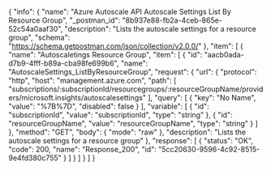 {
  "info": {
    "name": "Azure Autoscale API Autoscale Settings List By Resource Group",
    "_postman_id": "8b937e88-fb2a-4ceb-865e-52c54a0aaf30",
    "description": "Lists the autoscale settings for a resource group",
    "schema": "https://schema.getpostman.com/json/collection/v2.0.0/"
  },
  "item": [
    {
      "name": "Autoscaletings Resource Group",
      "item": [
        {
          "id": "aacb0ada-d7b9-4fff-b89a-cba98fe699b6",
          "name": "AutoscaleSettings_ListByResourceGroup",
          "request": {
            "url": {
              "protocol": "http",
              "host": "management.azure.com",
              "path": [
                "subscriptions/:subscriptionId/resourcegroups/:resourceGroupName/providers/microsoft.insights/autoscalesettings"
              ],
              "query": [
                {
                  "key": "No Name",
                  "value": "%7B%7D",
                  "disabled": false
                }
              ],
              "variable": [
                {
                  "id": "subscriptionId",
                  "value": "subscriptionId",
                  "type": "string"
                },
                {
                  "id": "resourceGroupName",
                  "value": "resourceGroupName",
                  "type": "string"
                }
              ]
            },
            "method": "GET",
            "body": {
              "mode": "raw"
            },
            "description": "Lists the autoscale settings for a resource group"
          },
          "response": [
            {
              "status": "OK",
              "code": 200,
              "name": "Response_200",
              "id": "5cc20630-9596-4c92-8515-9e4fd380c755"
            }
          ]
        }
      ]
    }
  ]
}